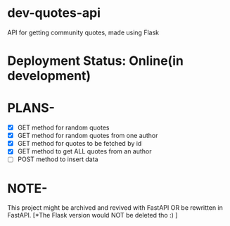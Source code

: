 # dev-quotes-api
API for getting community quotes, made using Flask

# Deployment Status: Online(in development)

# PLANS-
- [x] GET method for random quotes
- [x] GET method for random quotes from one author
- [x] GET method for quotes to be fetched by id
- [x] GET method to get ALL quotes from an author
- [ ] POST method to insert data

# NOTE-
This project might be archived and revived with FastAPI
OR be rewritten in FastAPI.
[*The Flask version would NOT be deleted tho :) ]
